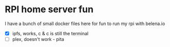 # RPI home server fun

I have a bunch of small docker files here for fun to run my rpi with belena.io

- [x] ipfs, works, c & c is still the terminal
- [ ] plex, doesn't work - pita
